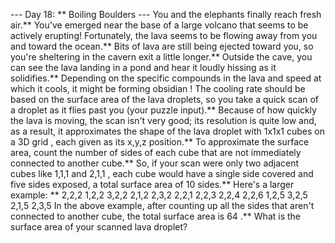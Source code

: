--- Day 18: ** Boiling Boulders ---
You and the elephants finally reach fresh air.** You've emerged near the base of a large volcano that seems to be actively erupting! Fortunately, the lava seems to be flowing away from you and toward the ocean.**
Bits of lava are still being ejected toward you, so you're sheltering in the cavern exit a little longer.** Outside the cave, you can see the lava landing in a pond and hear it loudly hissing as it solidifies.**
Depending on the specific compounds in the lava and speed at which it cools, it might be forming
obsidian
! The cooling rate should be based on the surface area of the lava droplets, so you take a quick scan of a droplet as it flies past you (your puzzle input).**
Because of how quickly the lava is moving, the scan isn't very good; its resolution is quite low and, as a result, it approximates the shape of the lava droplet with
1x1x1
cubes
on a 3D grid
, each given as its
x,y,z
position.**
To approximate the surface area, count the number of sides of each cube that are not immediately connected to another cube.** So, if your scan were only two adjacent cubes like
1,1,1
and
2,1,1
, each cube would have a single side covered and five sides exposed, a total surface area of
10
sides.**
Here's a larger example: **
2,2,2
1,2,2
3,2,2
2,1,2
2,3,2
2,2,1
2,2,3
2,2,4
2,2,6
1,2,5
3,2,5
2,1,5
2,3,5
In the above example, after counting up all the sides that aren't connected to another cube, the total surface area is
64
.**
What is the surface area of your scanned lava droplet?
